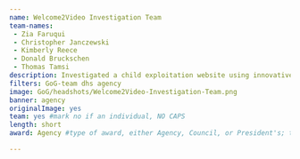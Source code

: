 ```yaml
---
name: Welcome2Video Investigation Team
team-names: 
 - Zia Faruqui
 - Christopher Janczewski 
 - Kimberly Reece  
 - Donald Bruckschen 
 - Thomas Tamsi
description: Investigated a child exploitation website using innovative online and undercover techniques. The team’s investigation resulted in 323 arrests and the rescue of 21 victims.
filters: GoG-team dhs agency
image: GoG/headshots/Welcome2Video-Investigation-Team.png
banner: agency
originalImage: yes
team: yes #mark no if an individual, NO CAPS 
length: short
award: Agency #type of award, either Agency, Council, or President's; this is case sensitive so make sure to match the options listed exactly. This section generates the format of the card

---
```

